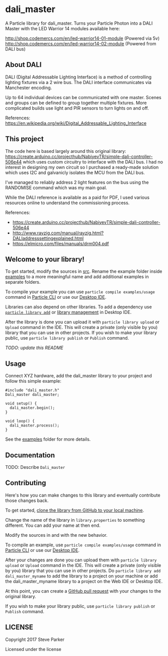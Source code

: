 # dali_master

A Particle library for dali_master. Turns your Particle Photon into a DALI Master with the LED Warrior 14 modules available here:

http://shop.codemercs.com/en/led-warrior14-01-module (Powered via 5v) 
http://shop.codemercs.com/en/led-warrior14-02-module (Powered from DALI bus)

## About DALI

DALI (Digital Addressable Lighting Interface) is a method of controlling lighting fixtures via a 2 wire bus. The DALI interface communicates via Manchester encoding.

Up to 64 individual devices can be communicated with one master. Scenes and groups can be defined to group together multiple fixtures. More complicated builds use light and PIR sensors to turn lights on and off.

References: https://en.wikipedia.org/wiki/Digital_Addressable_Lighting_Interface

## This project

The code here is based largely around this original library: https://create.arduino.cc/projecthub/NabiyevTR/simple-dali-controller-506e44 which uses custom circuitry to interface with the DALI bus. I had no interest in designing my own circuit so I purchased a ready-made solution which uses I2C and galvanicly isolates the MCU from the DALI bus.

I've managed to reliably address 2 light features on the bus using the RANDOMISE command which was my main goal.

While the DALI reference is available as a paid for PDF, I used various resources online to understand the commissioning process.

References:
- https://create.arduino.cc/projecthub/NabiyevTR/simple-dali-controller-506e44
- http://www.rayzig.com/manual/rayzig.html?DALIaddresssettingexplained.html
- https://elmicro.com/files/manuals/drm004.pdf

## Welcome to your library!

To get started, modify the sources in [src](src). Rename the example folder inside [examples](examples) to a more meaningful name and add additional examples in separate folders.

To compile your example you can use `particle compile examples/usage` command in [Particle CLI](https://docs.particle.io/guide/tools-and-features/cli#update-your-device-remotely) or use our [Desktop IDE](https://docs.particle.io/guide/tools-and-features/dev/#compiling-code).

Libraries can also depend on other libraries. To add a dependency use [`particle library add`](https://docs.particle.io/guide/tools-and-features/cli#adding-a-library) or [library management](https://docs.particle.io/guide/tools-and-features/dev/#managing-libraries) in Desktop IDE.

After the library is done you can upload it with `particle library upload` or `Upload` command in the IDE. This will create a private (only visible by you) library that you can use in other projects. If you wish to make your library public, use `particle library publish` or `Publish` command.

_TODO: update this README_

## Usage

Connect XYZ hardware, add the dali_master library to your project and follow this simple example:

```
#include "dali_master.h"
Dali_master dali_master;

void setup() {
  dali_master.begin();
}

void loop() {
  dali_master.process();
}
```

See the [examples](examples) folder for more details.

## Documentation

TODO: Describe `Dali_master`

## Contributing

Here's how you can make changes to this library and eventually contribute those changes back.

To get started, [clone the library from GitHub to your local machine](https://help.github.com/articles/cloning-a-repository/).

Change the name of the library in `library.properties` to something different. You can add your name at then end.

Modify the sources in <src> and <examples> with the new behavior.

To compile an example, use `particle compile examples/usage` command in [Particle CLI](https://docs.particle.io/guide/tools-and-features/cli#update-your-device-remotely) or use our [Desktop IDE](https://docs.particle.io/guide/tools-and-features/dev/#compiling-code).

After your changes are done you can upload them with `particle library upload` or `Upload` command in the IDE. This will create a private (only visible by you) library that you can use in other projects. Do `particle library add dali_master_myname` to add the library to a project on your machine or add the dali_master_myname library to a project on the Web IDE or Desktop IDE.

At this point, you can create a [GitHub pull request](https://help.github.com/articles/about-pull-requests/) with your changes to the original library. 

If you wish to make your library public, use `particle library publish` or `Publish` command.

## LICENSE
Copyright 2017 Steve Parker

Licensed under the <insert your choice of license here> license
